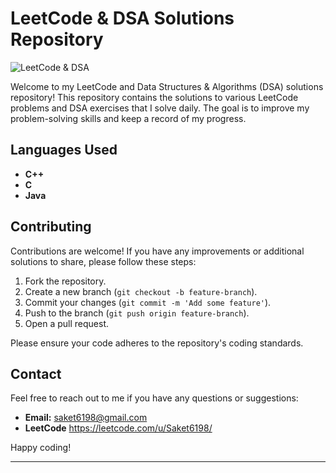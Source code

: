 # LeetCode & DSA Solutions Repository

![LeetCode & DSA](https://img.shields.io/badge/LeetCode-DSA-orange)

Welcome to my LeetCode and Data Structures & Algorithms (DSA) solutions repository! This repository contains the solutions to various LeetCode problems and DSA exercises that I solve daily. The goal is to improve my problem-solving skills and keep a record of my progress.

## Languages Used

- **C++**
- **C**
- **Java**


## Contributing

Contributions are welcome! If you have any improvements or additional solutions to share, please follow these steps:

1. Fork the repository.
2. Create a new branch (`git checkout -b feature-branch`).
3. Commit your changes (`git commit -m 'Add some feature'`).
4. Push to the branch (`git push origin feature-branch`).
5. Open a pull request.

Please ensure your code adheres to the repository's coding standards.

## Contact

Feel free to reach out to me if you have any questions or suggestions:

- **Email:** saket6198@gmail.com
- **LeetCode** https://leetcode.com/u/Saket6198/

Happy coding!

---
